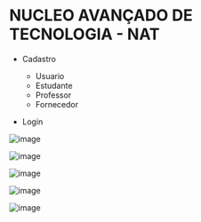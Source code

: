 # NUCLEO AVANÇADO DE TECNOLOGIA - NAT

- Cadastro
  - Usuario
  - Estudante
  - Professor
  - Fornecedor

- Login


![image](https://github.com/user-attachments/assets/a29fd698-c635-4977-b7cb-509568190831)

![image](https://github.com/user-attachments/assets/8f728f45-b886-431f-9eea-3a67c09430ae)

![image](https://github.com/user-attachments/assets/3f9baefe-4255-4bb8-8400-57e994a938a3)

![image](https://github.com/user-attachments/assets/56629fe6-3fd8-434e-9675-a37db0410ea1)





![image](https://github.com/user-attachments/assets/74f79032-ec07-45b1-8099-536998219222)
